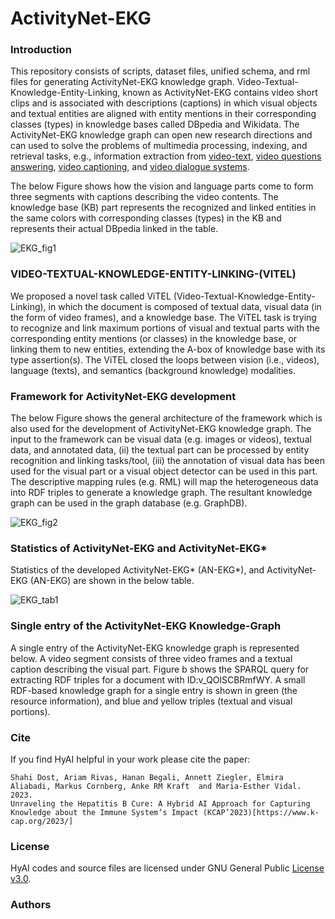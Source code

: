 # ActivityNet-EKG

### Introduction
This repository consists of scripts, dataset files, unified schema, and rml files for generating ActivityNet-EKG knowledge graph. Video-Textual-Knowledge-Entity-Linking, known as ActivityNet-EKG contains video short clips and is associated with descriptions (captions) in which visual objects and textual entities are aligned with entity mentions in their corresponding classes (types) in knowledge bases called DBpedia and Wikidata. The ActivityNet-EKG knowledge graph can open new research directions and can used to solve the problems of multimedia processing, indexing, and retrieval tasks, e.g., information extraction from [video-text](https://www.sciencedirect.com/science/article/pii/S0031320303004175), [video questions answering](https://arxiv.org/abs/1809.01696), [video captioning](https://www.ics.uci.edu/~dechter/courses/ics-295/fall-2019/presentations/Porhemmat.pdf), and [video dialogue systems](https://arxiv.org/abs/1907.01166).

The below Figure shows how the vision and language parts come to form three segments with captions describing the video contents. The knowledge base (KB) part represents the recognized and linked entities in the same colors with corresponding classes (types) in the KB and represents their actual DBpedia linked in the table.

![EKG_fig1](https://github.com/SDM-TIB/Video-Entity-Linking/assets/25593410/d560dc1f-15ba-4d6f-8fb0-57517491d681)

### VIDEO-TEXTUAL-KNOWLEDGE-ENTITY-LINKING-(VITEL)
We proposed a novel task called ViTEL (Video-Textual-Knowledge-Entity-Linking), in which the document is composed of textual data, visual data (in the form of video frames), and a knowledge base. The ViTEL task is trying to recognize and link maximum portions of visual and textual parts with the corresponding entity mentions (or classes) in the knowledge base, or linking them to new entities, extending the A-box of knowledge base with its type assertion(s). The ViTEL closed the loops between vision (i.e., videos), language (texts), and semantics (background knowledge) modalities.

###  Framework for ActivityNet-EKG development
The below Figure shows the general architecture of the framework which is also used for the development of ActivityNet-EKG knowledge graph. The input to the framework can be visual data (e.g. images or videos), textual data, and annotated data, (ii) the textual part can be processed by entity recognition and linking tasks/tool, (iii) the annotation of visual data has been used for the visual part or a visual object detector can be used in this part. The descriptive mapping rules (e.g. RML) will map the heterogeneous data into RDF triples to generate a knowledge graph. The resultant knowledge graph can be used in the graph database (e.g. GraphDB).


![EKG_fig2](https://github.com/SDM-TIB/Video-Entity-Linking/assets/25593410/7a618da5-7004-440d-82bf-3c1697b90a72)

### Statistics of ActivityNet-EKG and ActivityNet-EKG*
Statistics of the developed ActivityNet-EKG* (AN-EKG*), and ActivityNet-EKG (AN-EKG) are shown in the below table.

![EKG_tab1](https://github.com/SDM-TIB/Video-Entity-Linking/assets/25593410/5bf2cdcb-2999-427a-b827-29072d282fec)


###  Single entry of the ActivityNet-EKG Knowledge-Graph
A single entry of the ActivityNet-EKG knowledge graph is represented below. A video segment consists of three video frames and a textual caption describing the visual part. Figure b shows the SPARQL query for extracting RDF triples for a document with ID:v_QOlSCBRmfWY. A small RDF-based knowledge graph for a single entry is shown in green (the resource information), and blue and yellow triples (textual and visual portions).

### Cite
If you find HyAI helpful in your work please cite the paper:
```
Shahi Dost, Ariam Rivas, Hanan Begali, Annett Ziegler, Elmira Aliabadi, Markus Cornberg, Anke RM Kraft  and Maria-Esther Vidal. 2023.
Unraveling the Hepatitis B Cure: A Hybrid AI Approach for Capturing Knowledge about the Immune System’s Impact (KCAP’2023)[https://www.k-cap.org/2023/]
```

### License
HyAI codes and source files are licensed under GNU General Public [License v3.0](https://github.com/SDM-TIB/HyAI/blob/main/LICENSE).

### Authors
